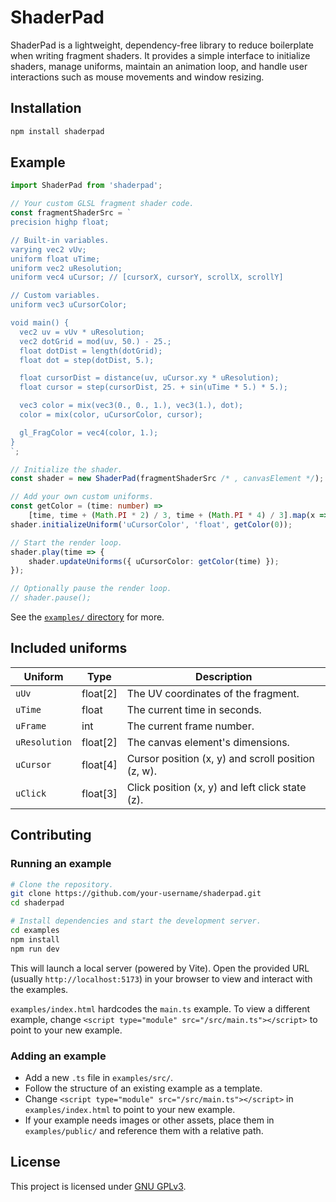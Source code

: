 # ShaderPad

ShaderPad is a lightweight, dependency-free library to reduce boilerplate when writing fragment shaders. It provides a simple interface to initialize shaders, manage uniforms, maintain an animation loop, and handle user interactions such as mouse movements and window resizing.

## Installation

```bash
npm install shaderpad
```

## Example

```typescript
import ShaderPad from 'shaderpad';

// Your custom GLSL fragment shader code.
const fragmentShaderSrc = `
precision highp float;

// Built-in variables.
varying vec2 vUv;
uniform float uTime;
uniform vec2 uResolution;
uniform vec4 uCursor; // [cursorX, cursorY, scrollX, scrollY]

// Custom variables.
uniform vec3 uCursorColor;

void main() {
  vec2 uv = vUv * uResolution;
  vec2 dotGrid = mod(uv, 50.) - 25.;
  float dotDist = length(dotGrid);
  float dot = step(dotDist, 5.);

  float cursorDist = distance(uv, uCursor.xy * uResolution);
  float cursor = step(cursorDist, 25. + sin(uTime * 5.) * 5.);

  vec3 color = mix(vec3(0., 0., 1.), vec3(1.), dot);
  color = mix(color, uCursorColor, cursor);

  gl_FragColor = vec4(color, 1.);
}
`;

// Initialize the shader.
const shader = new ShaderPad(fragmentShaderSrc /* , canvasElement */);

// Add your own custom uniforms.
const getColor = (time: number) =>
	[time, time + (Math.PI * 2) / 3, time + (Math.PI * 4) / 3].map(x => 1 + Math.sin(x) / 2);
shader.initializeUniform('uCursorColor', 'float', getColor(0));

// Start the render loop.
shader.play(time => {
	shader.updateUniforms({ uCursorColor: getColor(time) });
});

// Optionally pause the render loop.
// shader.pause();
```

See the [`examples/` directory](./examples/) for more.

## Included uniforms

| Uniform       | Type     | Description                                        |
| ------------- | -------- | -------------------------------------------------- |
| `uUv`         | float[2] | The UV coordinates of the fragment.                |
| `uTime`       | float    | The current time in seconds.                       |
| `uFrame`      | int      | The current frame number.                          |
| `uResolution` | float[2] | The canvas element's dimensions.                   |
| `uCursor`     | float[4] | Cursor position (x, y) and scroll position (z, w). |
| `uClick`      | float[3] | Click position (x, y) and left click state (z).    |

## Contributing

### Running an example

```bash
# Clone the repository.
git clone https://github.com/your-username/shaderpad.git
cd shaderpad

# Install dependencies and start the development server.
cd examples
npm install
npm run dev
```

This will launch a local server (powered by Vite). Open the provided URL (usually `http://localhost:5173`) in your browser to view and interact with the examples.

`examples/index.html` hardcodes the `main.ts` example. To view a different example, change `<script type="module" src="/src/main.ts"></script>` to point to your new example.

### Adding an example

-   Add a new `.ts` file in `examples/src/`.
-   Follow the structure of an existing example as a template.
-   Change `<script type="module" src="/src/main.ts"></script>` in `examples/index.html` to point to your new example.
-   If your example needs images or other assets, place them in `examples/public/` and reference them with a relative path.

## License

This project is licensed under [GNU GPLv3](./LICENSE).
